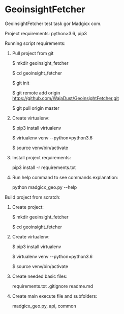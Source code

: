 # GeoinsightFetcher
GeoinsightFetcher test task gor Madgicx com.

Project requirements: python>3.6, pip3

Running script requirements:
1) Pull project from git
   
    $ mkdir geoinsight_fetcher
   
    $ cd geoinsight_fetcher

    $ git init

    $ git remote add origin https://github.com/WajaDust/GeoinsightFetcher.git

    $ git pull origin master


2) Create virtualenv:

    $ pip3 install virtualenv
   
    $ virtualenv venv --python=python3.6

    $ source venv/bin/activate


3) Install project requirements:
   
   pip3 install -r requirements.txt


4) Run help command to see commands explanation:
   
   python madgicx_geo.py --help


Build project from scratch:
1) Create project:
   
    $ mkdir geoinsight_fetcher
   
    $ cd geoinsight_fetcher
   
    
2) Create virtualenv:

    $ pip3 install virtualenv
   
    $ virtualenv venv --python=python3.6

    $ source venv/bin/activate
   

3) Create needed basic files:
   
   requirements.txt
   .gitignore
   readme.md
   

4) Create main execute file and subfolders:
   
   madgicx_geo.py, api, common

